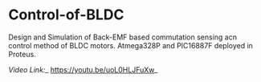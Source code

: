 # Control-of-BLDC

Design and Simulation of Back-EMF based commutation sensing acn control method of BLDC motors. Atmega328P and PIC16887F deployed in Proteus.

_Video Link:__ https://youtu.be/uoL0HLJFuXw_

